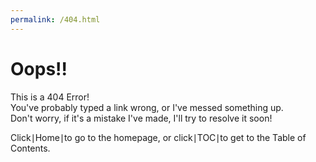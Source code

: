 ```yaml
---
permalink: /404.html
---
```

# Oops!!
This is a 404 Error!  
You've probably typed a link wrong, or I've messed something up.  
Don't worry, if it's a mistake I've made, I'll try to resolve it soon!

Click∣Home∣to go to the homepage, or click∣TOC∣to get to the Table of Contents.

